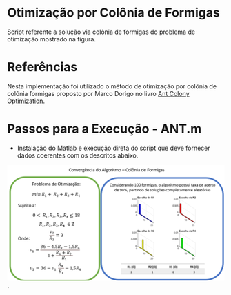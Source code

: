 # Otimização por Colônia de Formigas

Script referente a solução via colônia de formigas do problema de otimização mostrado na figura.

# Referências

Nesta implementação foi utilizado o método de otimização por colônia de colônia formigas proposto por Marco Dorigo no livro [Ant Colony Optimization](https://web2.qatar.cmu.edu/~gdicaro/15382/additional/aco-book.pdf).

# Passos para a Execução - ANT.m

- Instalação do Matlab e execução direta do script que deve fornecer dados coerentes com os descritos abaixo.

![Figure](https://github.com/mariaelisaoctaviano/OptiML/blob/main/Figuras/Ant.png).
